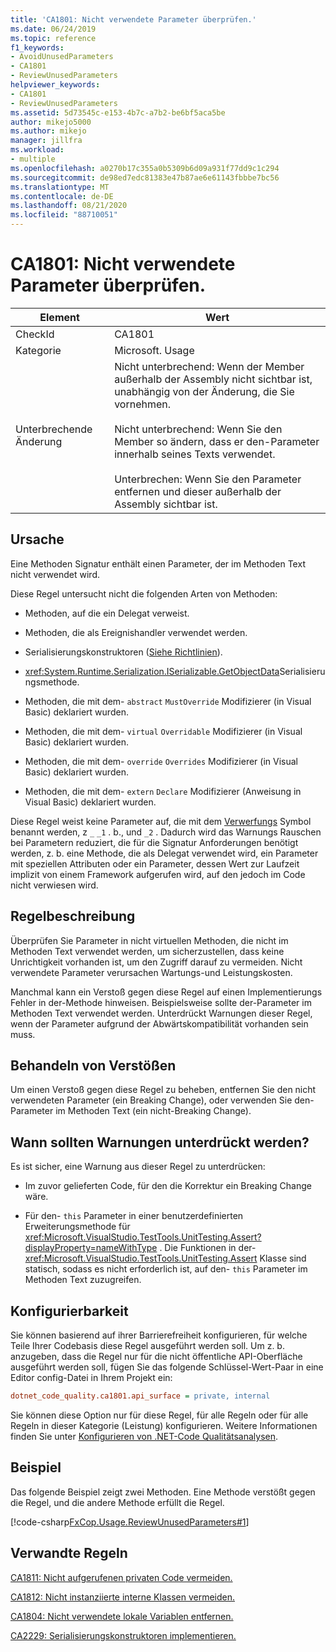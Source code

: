 ```yaml
---
title: 'CA1801: Nicht verwendete Parameter überprüfen.'
ms.date: 06/24/2019
ms.topic: reference
f1_keywords:
- AvoidUnusedParameters
- CA1801
- ReviewUnusedParameters
helpviewer_keywords:
- CA1801
- ReviewUnusedParameters
ms.assetid: 5d73545c-e153-4b7c-a7b2-be6bf5aca5be
author: mikejo5000
ms.author: mikejo
manager: jillfra
ms.workload:
- multiple
ms.openlocfilehash: a0270b17c355a0b5309b6d09a931f77dd9c1c294
ms.sourcegitcommit: de98ed7edc81383e47b87ae6e61143fbbbe7bc56
ms.translationtype: MT
ms.contentlocale: de-DE
ms.lasthandoff: 08/21/2020
ms.locfileid: "88710051"
---
```

# <a name="ca1801-review-unused-parameters"></a>CA1801: Nicht verwendete Parameter überprüfen.

|Element|Wert|
|-|-|
|CheckId|CA1801|
|Kategorie|Microsoft. Usage|
|Unterbrechende Änderung|Nicht unterbrechend: Wenn der Member außerhalb der Assembly nicht sichtbar ist, unabhängig von der Änderung, die Sie vornehmen.<br /><br /> Nicht unterbrechend: Wenn Sie den Member so ändern, dass er den-Parameter innerhalb seines Texts verwendet.<br /><br /> Unterbrechen: Wenn Sie den Parameter entfernen und dieser außerhalb der Assembly sichtbar ist.|

## <a name="cause"></a>Ursache

Eine Methoden Signatur enthält einen Parameter, der im Methoden Text nicht verwendet wird.

Diese Regel untersucht nicht die folgenden Arten von Methoden:

- Methoden, auf die ein Delegat verweist.

- Methoden, die als Ereignishandler verwendet werden.

- Serialisierungskonstruktoren ([Siehe Richtlinien](/dotnet/standard/serialization/serialization-guidelines#supporting-runtime-serialization)).

- <xref:System.Runtime.Serialization.ISerializable.GetObjectData>Serialisierungsmethode.

- Methoden, die mit dem- `abstract` `MustOverride` Modifizierer (in Visual Basic) deklariert wurden.

- Methoden, die mit dem- `virtual` `Overridable` Modifizierer (in Visual Basic) deklariert wurden.

- Methoden, die mit dem- `override` `Overrides` Modifizierer (in Visual Basic) deklariert wurden.

- Methoden, die mit dem- `extern` `Declare` Modifizierer (Anweisung in Visual Basic) deklariert wurden.

Diese Regel weist keine Parameter auf, die mit dem [Verwerfungs](/dotnet/csharp/discards) Symbol benannt werden, z `_` `_1` . b., und `_2` . Dadurch wird das Warnungs Rauschen bei Parametern reduziert, die für die Signatur Anforderungen benötigt werden, z. b. eine Methode, die als Delegat verwendet wird, ein Parameter mit speziellen Attributen oder ein Parameter, dessen Wert zur Laufzeit implizit von einem Framework aufgerufen wird, auf den jedoch im Code nicht verwiesen wird.

## <a name="rule-description"></a>Regelbeschreibung

Überprüfen Sie Parameter in nicht virtuellen Methoden, die nicht im Methoden Text verwendet werden, um sicherzustellen, dass keine Unrichtigkeit vorhanden ist, um den Zugriff darauf zu vermeiden. Nicht verwendete Parameter verursachen Wartungs-und Leistungskosten.

Manchmal kann ein Verstoß gegen diese Regel auf einen Implementierungs Fehler in der-Methode hinweisen. Beispielsweise sollte der-Parameter im Methoden Text verwendet werden. Unterdrückt Warnungen dieser Regel, wenn der Parameter aufgrund der Abwärtskompatibilität vorhanden sein muss.

## <a name="how-to-fix-violations"></a>Behandeln von Verstößen

Um einen Verstoß gegen diese Regel zu beheben, entfernen Sie den nicht verwendeten Parameter (ein Breaking Change), oder verwenden Sie den-Parameter im Methoden Text (ein nicht-Breaking Change).

## <a name="when-to-suppress-warnings"></a>Wann sollten Warnungen unterdrückt werden?

Es ist sicher, eine Warnung aus dieser Regel zu unterdrücken:

- Im zuvor gelieferten Code, für den die Korrektur ein Breaking Change wäre.

- Für den- `this` Parameter in einer benutzerdefinierten Erweiterungsmethode für <xref:Microsoft.VisualStudio.TestTools.UnitTesting.Assert?displayProperty=nameWithType> . Die Funktionen in der- <xref:Microsoft.VisualStudio.TestTools.UnitTesting.Assert> Klasse sind statisch, sodass es nicht erforderlich ist, auf den- `this` Parameter im Methoden Text zuzugreifen.

## <a name="configurability"></a>Konfigurierbarkeit

Sie können basierend auf ihrer Barrierefreiheit konfigurieren, für welche Teile Ihrer Codebasis diese Regel ausgeführt werden soll. Um z. b. anzugeben, dass die Regel nur für die nicht öffentliche API-Oberfläche ausgeführt werden soll, fügen Sie das folgende Schlüssel-Wert-Paar in eine Editor config-Datei in Ihrem Projekt ein:

```ini
dotnet_code_quality.ca1801.api_surface = private, internal
```

Sie können diese Option nur für diese Regel, für alle Regeln oder für alle Regeln in dieser Kategorie (Leistung) konfigurieren. Weitere Informationen finden Sie unter [Konfigurieren von .NET-Code Qualitätsanalysen](configure-fxcop-analyzers.md).

## <a name="example"></a>Beispiel

Das folgende Beispiel zeigt zwei Methoden. Eine Methode verstößt gegen die Regel, und die andere Methode erfüllt die Regel.

[!code-csharp[FxCop.Usage.ReviewUnusedParameters#1](../code-quality/codesnippet/CSharp/ca1801-review-unused-parameters_1.cs)]

## <a name="related-rules"></a>Verwandte Regeln

[CA1811: Nicht aufgerufenen privaten Code vermeiden.](../code-quality/ca1811.md)

[CA1812: Nicht instanziierte interne Klassen vermeiden.](../code-quality/ca1812.md)

[CA1804: Nicht verwendete lokale Variablen entfernen.](../code-quality/ca1804.md)

[CA2229: Serialisierungskonstruktoren implementieren.](../code-quality/ca2229.md)
